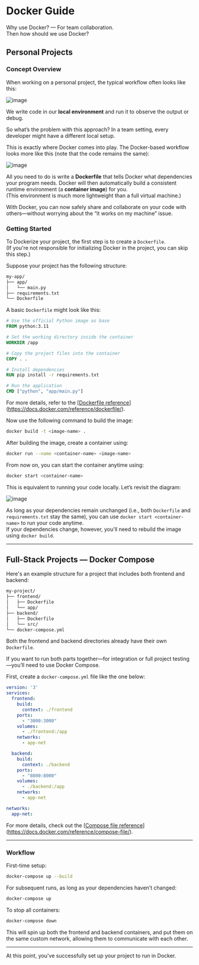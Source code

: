 # Docker Guide

Why use Docker? — For team collaboration.  
Then how should we use Docker?

## Personal Projects

### Concept Overview

When working on a personal project, the typical workflow often looks like this:

![image](https://github.com/user-attachments/assets/2b3c5b44-d711-4968-966f-0958cd960b7c)

We write code in our **local environment** and run it to observe the output or debug.

So what’s the problem with this approach? In a team setting, every developer might have a different local setup.

This is exactly where Docker comes into play. The Docker-based workflow looks more like this (note that the code remains the same):

![image](https://github.com/user-attachments/assets/7acffeab-04d4-4fa3-bf6a-80f5a98231a6)

All you need to do is write a **Dockerfile** that tells Docker what dependencies your program needs. Docker will then automatically build a consistent runtime environment (a **container image**) for you.  
(This environment is much more lightweight than a full virtual machine.)

With Docker, you can now safely share and collaborate on your code with others—without worrying about the “it works on my machine” issue.

### Getting Started

To Dockerize your project, the first step is to create a `Dockerfile`.  
(If you're not responsible for initializing Docker in the project, you can skip this step.)

Suppose your project has the following structure:

```bash
my-app/
├── app/
│   └── main.py
├── requirements.txt
└── Dockerfile
```

A basic `Dockerfile` might look like this:

```Dockerfile
# Use the official Python image as base
FROM python:3.11

# Set the working directory inside the container
WORKDIR /app

# Copy the project files into the container
COPY . .

# Install dependencies
RUN pip install -r requirements.txt

# Run the application
CMD ["python", "app/main.py"]
```

For more details, refer to the [[Dockerfile reference](https://docs.docker.com/reference/dockerfile/)](https://docs.docker.com/reference/dockerfile/).

Now use the following command to build the image:

```bash
docker build -t <image-name> .
```

After building the image, create a container using:

```bash
docker run --name <container-name> <image-name>
```

From now on, you can start the container anytime using:

```bash
docker start <container-name>
```

This is equivalent to running your code locally. Let’s revisit the diagram:

![image](https://github.com/user-attachments/assets/7acffeab-04d4-4fa3-bf6a-80f5a98231a6)

As long as your dependencies remain unchanged (i.e., both `Dockerfile` and `requirements.txt` stay the same), you can use `docker start <container-name>` to run your code anytime.  
If your dependencies change, however, you'll need to rebuild the image using `docker build`.

---

## Full-Stack Projects — Docker Compose

Here's an example structure for a project that includes both frontend and backend:

```bash
my-project/
├── frontend/
│   ├── Dockerfile
│   └── app/
├── backend/
│   ├── Dockerfile
│   └── src/
└── docker-compose.yml
```

Both the frontend and backend directories already have their own `Dockerfile`.

If you want to run both parts together—for integration or full project testing—you’ll need to use Docker Compose.

First, create a `docker-compose.yml` file like the one below:

```yaml
version: '3'
services:
  frontend:
    build:
      context: ./frontend
    ports:
      - "3000:3000"
    volumes:
      - ./frontend:/app
    networks:
      - app-net

  backend:
    build:
      context: ./backend
    ports:
      - "8000:8000"
    volumes:
      - ./backend:/app
    networks:
      - app-net

networks:
  app-net:
```

For more details, check out the [[Compose file reference](https://docs.docker.com/reference/compose-file/)](https://docs.docker.com/reference/compose-file/).

---

### Workflow

First-time setup:

```bash
docker-compose up --build
```

For subsequent runs, as long as your dependencies haven’t changed:

```bash
docker-compose up
```

To stop all containers:

```bash
docker-compose down
```

This will spin up both the frontend and backend containers, and put them on the same custom network, allowing them to communicate with each other.

---

At this point, you've successfully set up your project to run in Docker.

